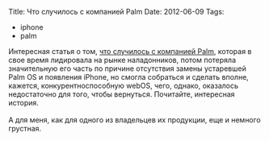 Title: Что случилось с компанией Palm
Date: 2012-06-09
Tags: 
  - iphone
  - palm

<div class="text">Интересная статья о том, <a href="http://www.theverge.com/2012/6/5/3062611/palm-webos-hp-inside-story-pre-postmortem">что случилось с компанией Palm</a>, которая в свое время лидировала на рынке наладонников, потом потеряла значительную его часть по причине отсутствия замены устаревшей Palm OS и появления iPhone, но смогла собраться и сделать вполне, кажется, конкурентноспособную webOS, чего, однако, оказалось недостаточно для того, чтобы вернуться. Почитайте, интересная история.<br /><br />
А для меня, как для одного из владельцев их продукции, еще и немного грустная.
</div>